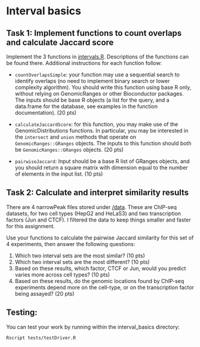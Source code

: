 # Interval basics

## Task 1: Implement functions to count overlaps and calculate Jaccard score

Implement the 3 functions in [intervals.R](src/intervals.R). Descriptions of the functions can be found there. Additional instructions for each function follow:

- `countOverlapsSimple`: your function may use a sequential search to identify overlaps (no need to implement binary search or lower complexity algorithm). You should write this function using base R only, without relying on GenomicRanges or other Bioconductor packages. The inputs should be base R objects (a list for the query, and a data.frame for the database, see examples in the function documentation). (20 pts)

- `calculateJaccardScore`: for this function, you may make use of the GenomicDistributions functions. In particular, you may be interested in the `intersect` and `union` methods that operate on `GenomicRanges::GRanges` objects. The inputs to this function should both be `GenomicRanges::GRanges` objects. (20 pts)

- `pairwiseJaccard`: Input should be a base R list of GRanges objects, and you should return a square matrix with dimension equal to the number of elements in the input list. (10 pts)

## Task 2: Calculate and interpret similarity results

There are 4 narrowPeak files stored under [/data](/data). These are ChIP-seq datasets, for two cell types (HepG2 and HeLaS3) and two transcription factors (Jun and CTCF). I filtered the data to keep things smaller and faster for this assignment.

Use your functions to calculate the pairwise Jaccard similarity for this set of 4 experiments, then answer the following questions:

1. Which two interval sets are the most similar? (10 pts)
2. Which two interval sets are the most different? (10 pts)
3. Based on these results, which factor, CTCF or Jun, would you predict varies more across cell types? (10 pts)
4. Based on these results, do the genomic locations found by ChIP-seq experiments depend more on the cell-type, or on the transcription factor being assayed? (20 pts)

## Testing:

You can test your work by running within the interval_basics directory:

```
Rscript tests/testDriver.R
```
